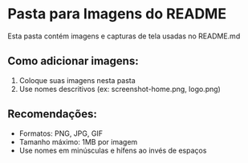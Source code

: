 # Pasta para Imagens do README

Esta pasta contém imagens e capturas de tela usadas no README.md

## Como adicionar imagens:

1. Coloque suas imagens nesta pasta
2. Use nomes descritivos (ex: screenshot-home.png, logo.png)

## Recomendações:

- Formatos: PNG, JPG, GIF
- Tamanho máximo: 1MB por imagem
- Use nomes em minúsculas e hífens ao invés de espaços

